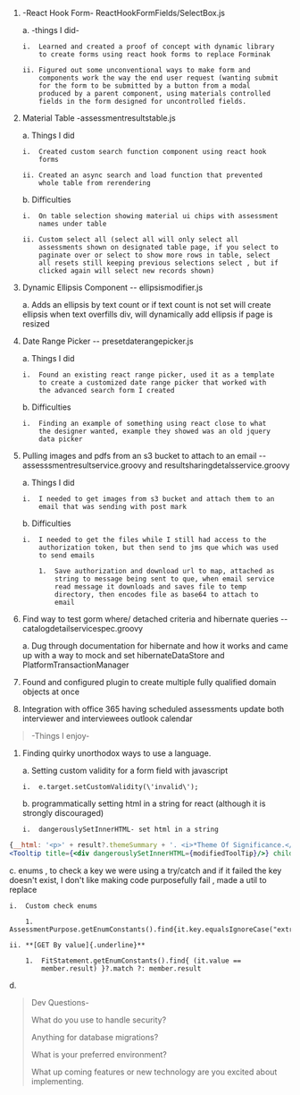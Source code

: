 1. -React Hook Form- ReactHookFormFields/SelectBox.js

   a. -things I did-

       i.  Learned and created a proof of concept with dynamic library
           to create forms using react hook forms to replace Forminak

       ii. Figured out some unconventional ways to make form and
           components work the way the end user request (wanting submit
           for the form to be submitted by a button from a modal
           produced by a parent component, using materials controlled
           fields in the form designed for uncontrolled fields.

2. Material Table -assessmentresultstable.js

   a. Things I did

       i.  Created custom search function component using react hook
           forms

       ii. Created an async search and load function that prevented
           whole table from rerendering

   b. Difficulties

       i.  On table selection showing material ui chips with assessment
           names under table

       ii. Custom select all (select all will only select all
           assessments shown on designated table page, if you select to
           paginate over or select to show more rows in table, select
           all resets still keeping previous selections select , but if
           clicked again will select new records shown)

3. Dynamic Ellipsis Component -- ellipsismodifier.js

   a. Adds an ellipsis by text count or if text count is not set will
   create ellipsis when text overfills div, will dynamically add
   ellipsis if page is resized

4. Date Range Picker -- presetdaterangepicker.js

   a. Things I did

       i.  Found an existing react range picker, used it as a template
           to create a customized date range picker that worked with
           the advanced search form I created

   b. Difficulties

       i.  Finding an example of something using react close to what
           the designer wanted, example they showed was an old jquery
           data picker


1. Pulling images and pdfs from an s3 bucket to attach to an email --
   assesssmentresultservice.groovy and
   resultsharingdetalsservice.groovy

   a. Things I did

       i.  I needed to get images from s3 bucket and attach them to an
           email that was sending with post mark

   b. Difficulties

       i.  I needed to get the files while I still had access to the
           authorization token, but then send to jms que which was used
           to send emails

           1.  Save authorization and download url to map, attached as
               string to message being sent to que, when email service
               read message it downloads and saves file to temp
               directory, then encodes file as base64 to attach to
               email

2. Find way to test gorm where/ detached criteria and hibernate queries
   -- catalogdetailservicespec.groovy

   a. Dug through documentation for hibernate and how it works and
   came up with a way to mock and set hibernateDataStore and
   PlatformTransactionManager

3. Found and configured plugin to create multiple fully qualified
   domain objects at once

4. Integration with office 365 having scheduled assessments update both
   interviewer and interviewees outlook calendar

> -Things I enjoy-

1. Finding quirky unorthodox ways to use a language.

   a. Setting custom validity for a form field with javascript

       i.  e.target.setCustomValidity(\'invalid\');

   b. programmatically setting html in a string for react (although it
   is strongly discouraged)

       i.  dangerouslySetInnerHTML- set html in a string

```jsx
{__html: '<p>' + result?.themeSummary + '. <i>*Theme Of Significance.</i></p>'}
<Tooltip title={<div dangerouslySetInnerHTML={modifiedToolTip}/>} childrenDisplayStyle="inline">
```

c. enums , to check a key we were using a try/catch and if it failed
the key doesn't exist, I don't like making code purposefully fail ,
made a util to replace

    i.  Custom check enums

        1.  AssessmentPurpose.getEnumConstants().find{it.key.equalsIgnoreCase("extrn")}?.value

    ii. **[GET By value]{.underline}**

        1.  FitStatement.getEnumConstants().find{ (it.value ==
            member.result) }?.match ?: member.result

d.

> Dev Questions-
>
> What do you use to handle security?
>
> Anything for database migrations?
>
> What is your preferred environment?
>
> What up coming features or new technology are you excited about
> implementing.